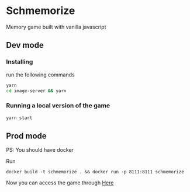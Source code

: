 # Schmemorize

Memory game built with vanilla javascript

## Dev mode

### Installing

run the following commands

```bash
yarn
cd image-server && yarn
```

### Running a local version of the game

```bash
yarn start
```

## Prod mode

PS: You should have docker

Run

```
docker build -t schmemorize . && docker run -p 8111:8111 schmemorize
```

Now you can access the game through [Here](http://localhost:8111)

